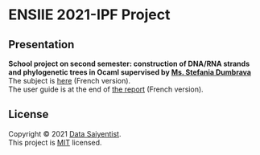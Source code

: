 # ENSIIE 2021-IPF Project

## Presentation

**School project on second semester: construction of DNA/RNA strands and phylogenetic trees in Ocaml supervised by [Ms. Stefania Dumbrava](http://web4.ensiie.fr/~stefania.dumbrava/)**
</br> The subject is [here](/docs/Subject.pdf) (French version).
</br> The user guide is at the end of [the report](/docs/Report.pdf) (French version). 

## License

Copyright © 2021 [Data Saiyentist](https://github.com/DataSaiyentist). <br />
This project is [MIT](LICENSE) licensed.
